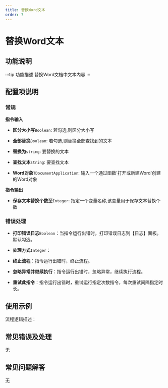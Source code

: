 ```yaml
---
title: 替换Word文本
order: 7
---
```


# 替换Word文本

## 功能说明

:::tip 功能描述
替换Word文档中文本内容
:::

## 配置项说明

### 常规

**指令输入**

- **区分大小写**`Boolean`: 若勾选,则区分大小写

- **全部替换**`Boolean`: 若勾选,则替换全部查找到的文本

- **替换为**`string`: 要替换的文本

- **查找文本**`string`: 要查找文本

- **Word对象**`TDocumentApplication`: 输入一个通过函数'打开或新建Word'创建的Word对象


**指令输出**

- **保存文本替换个数至**`Integer`: 指定一个变量名称,该变量用于保存文本替换个数

### 错误处理

- **打印错误日志**`Boolean`：当指令运行出错时，打印错误日志到【日志】面板。默认勾选。

- **处理方式**`Integer`：

 - **终止流程**：指令运行出错时，终止流程。

 - **忽略异常并继续执行**：指令运行出错时，忽略异常，继续执行流程。

 - **重试此指令**：指令运行出错时，重试运行指定次数指令，每次重试间隔指定时长。

## 使用示例

流程逻辑描述：

## 常见错误及处理

无

## 常见问题解答

无

